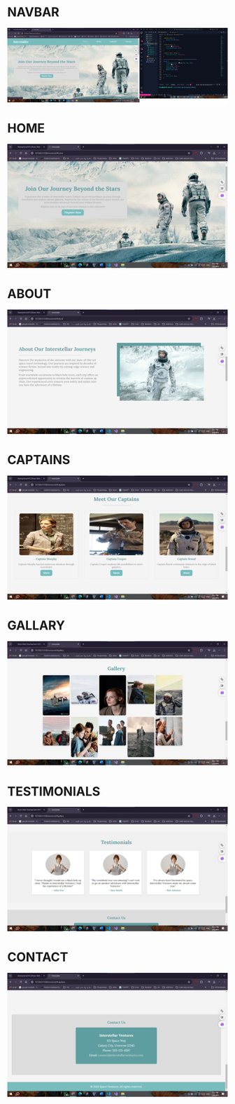 # NAVBAR
<img src="img/home-s.png" alt="Image">

# HOME
<img src="img/home-s1.png" alt="Image">

# ABOUT
<img src="img/about-s.png" alt="Image">

# CAPTAINS
<img src="img/captin-s.png" alt="Image">

# GALLARY
<img src="img/gallary-s.png" alt="Image">

# TESTIMONIALS
<img src="img/test-s.png" alt="Image">

# CONTACT
<img src="img/contact-s.png" alt="Image">